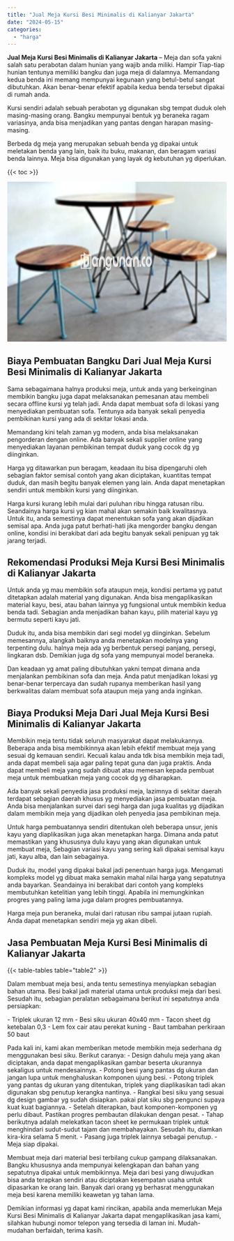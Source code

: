 ```yaml
---
title: "Jual Meja Kursi Besi Minimalis di Kalianyar Jakarta"
date: "2024-05-15"
categories: 
  - "harga"
---
```


**Jual Meja Kursi Besi Minimalis di Kalianyar Jakarta** – Meja dan sofa yakni salah satu perabotan dalam hunian yang wajib anda miliki. Hampir Tiap-tiap hunian tentunya memiliki bangku dan juga meja di dalamnya. Memandang kedua benda ini memang mempunyai kegunaan yang betul-betul sangat dibutuhkan. Akan benar-benar efektif apabila kedua benda tersebut dipakai di rumah anda.

Kursi sendiri adalah sebuah perabotan yg digunakan sbg tempat duduk oleh masing-masing orang. Bangku mempunyai bentuk yg beraneka ragam variasinya, anda bisa menjadikan yang pantas dengan harapan masing-masing.

Berbeda dg meja yang merupakan sebuah benda yg dipakai untuk meletakan benda yang lain, baik itu buku, makanan, dan beragam variasi benda lainnya. Meja bisa digunakan yang layak dg kebutuhan yg diperlukan.

{{< toc >}}

![Jual Meja Kursi Besi Minimalis di Kalianyar Jakarta](/images/jual-meja-besi-murah16.png)

## Biaya Pembuatan Bangku Dari Jual Meja Kursi Besi Minimalis di Kalianyar Jakarta

Sama sebagaimana halnya produksi meja, untuk anda yang berkeinginan membikin bangku juga dapat melaksanakan pemesanan atau membeli secara offline kursi yg telah jadi. Anda dapat membuat sofa di lokasi yang menyediakan pembuatan sofa. Tentunya ada banyak sekali penyedia pembikinan kursi yang ada di sekitar lokasi anda.

Memandang kini telah zaman yg modern, anda bisa melaksanakan pengorderan dengan online. Ada banyak sekali supplier online yang menyediakan layanan pembikinan tempat duduk yang cocok dg yg diinginkan.

Harga yg ditawarkan pun beragam, keadaan itu bisa dipengaruhi oleh sebagian faktor semisal contoh yang akan diciptakan, kuantitas tempat duduk, dan masih begitu banyak elemen yang lain. Anda dapat menetapkan sendiri untuk membikin kursi yang diinginkan.

Harga kursi kurang lebih mulai dari puluhan ribu hingga ratusan ribu. Seandainya harga kursi yg kian mahal akan semakin baik kwalitasnya. Untuk itu, anda semestinya dapat menentukan sofa yang akan dijadikan semisal apa. Anda juga patut berhati-hati jika mengorder bangku dengan online, kondisi ini berakibat dari ada begitu banyak sekali penipuan yg tak jarang terjadi.

## Rekomendasi Produksi Meja Kursi Besi Minimalis di Kalianyar Jakarta

Untuk anda yg mau membikin sofa ataupun meja, kondisi pertama yg patut ditetapkan adalah material yang digunakan. Anda bisa mengaplikasikan material kayu, besi, atau bahan lainnya yg fungsional untuk membikin kedua benda tadi. Sebagian anda menjadikan bahan kayu, pilih material kayu yg bermutu seperti kayu jati.

Duduk itu, anda bisa membikin dari segi model yg diinginkan. Sebelum memesannya, alangkah baiknya anda menetapkan modelnya yang terpenting dulu. halnya meja ada yg berbentuk persegi panjang, persegi, lingkaran dsb. Demikian juga dg sofa yang mempunyai model beraneka.

Dan keadaan yg amat paling dibutuhkan yakni tempat dimana anda menjalankan pembikinan sofa dan meja. Anda patut menjadikan lokasi yg benar-benar terpercaya dan sudah rupanya memberikan hasil yang berkwalitas dalam membuat sofa ataupun meja yang anda inginkan.

## Biaya Produksi Meja Dari Jual Meja Kursi Besi Minimalis di Kalianyar Jakarta

Membikin meja tentu tidak seluruh masyarakat dapat melakukannya. Beberapa anda bisa membikinnya akan lebih efektif membuat meja yang sesuai dg kemauan sendiri. Kecuali kalau anda tdk bisa membikin meja tadi, anda dapat membeli saja agar paling tepat guna dan juga praktis. Anda dapat membeli meja yang sudah dibuat atau memesan kepada pembuat meja untuk membuatkan meja yang cocok dg yg diharapkan.

Ada banyak sekali penyedia jasa produksi meja, lazimnya di sekitar daerah terdapat sebagian daerah khusus yg menyediakan jasa pembuatan meja. Anda bisa menjalankan survei dari segi harga dan juga kualitas yg dijadikan dalam membikin meja yang dijadikan oleh penyedia jasa pembikinan meja.

Untuk harga pembuatannya sendiri ditentukan oleh beberapa unsur, jenis kayu yang diaplikasikan juga akan menetapkan harga. Dimana anda patut memastikan yang khususnya dulu kayu yang akan digunakan untuk membuat meja, Sebagian variasi kayu yang sering kali dipakai semisal kayu jati, kayu alba, dan lain sebagainya.

Duduk itu, model yang dipakai bakal jadi penentuan harga juga. Mengamati kompleks model yg dibuat maka semakin mahal nilai harga yang sepatutnya anda bayarkan. Seandainya ini berakibat dari contoh yang kompleks membutuhkan ketelitian yang lebih tinggi. Apabila ini memungkinkan progres yang paling lama juga dalam progres pembuatannya.

Harga meja pun beraneka, mulai dari ratusan ribu sampai jutaan rupiah. Anda dapat menetapkan sendiri meja yg akan dibeli.

## Jasa Pembuatan Meja Kursi Besi Minimalis di Kalianyar Jakarta

{{< table-tables table="table2" >}}

Dalam membuat meja besi, anda tentu semestinya menyiapkan sebagian bahan utama. Besi bakal jadi material utama untuk produksi meja dari besi. Sesudah itu, sebagian peralatan sebagaimana berikut ini sepatutnya anda persiapkan:

\- Triplek ukuran 12 mm - Besi siku ukuran 40x40 mm - Tacon sheet dg ketebalan 0,3 - Lem fox cair atau perekat kuning - Baut tambahan perkiraan 50 baut

Pada kali ini, kami akan memberikan metode membikin meja sederhana dg menggunakan besi siku. Berikut caranya: - Design dahulu meja yang akan diciptakan, anda dapat mengaplikasikan gambar beserta ukurannya sekaligus untuk mendesainnya. - Potong besi yang pantas dg ukuran dan jangan lupa untuk menghaluskan komponen ujung besi. - Potong triplek yang pantas dg ukuran yang ditentukan, triplek yang diaplikasikan tadi akan digunakan sbg penutup kerangka nantinya. - Rangkai besi siku yang sesuai dg design gambar yg sudah disiapkan. pakai plat siku sbg pengunci supaya kuat kuat bagiannya. - Setelah diterapkan, baut komponen-komponen yg perlu dibaut. Pastikan progres pembautan dilakukan dengan pesat. - Tahap berikutnya adalah melekatkan tacon sheet ke permukaan triplek untuk menghindari sudut-sudut tajam dan membahayakan. Sesudah itu, diamkan kira-kira selama 5 menit. - Pasang juga triplek lainnya sebagai penutup. - Meja siap dipakai.

Membuat meja dari material besi terbilang cukup gampang dilaksanakan. Bangku khususnya anda mempunyai kelengkapan dan bahan yang sepatutnya dipakai untuk membikinnya. Meja dari besi yang diwujudkan bisa anda terapkan sendiri atau diciptakan kesempatan usaha untuk dipasarkan ke orang lain. Banyak dari orang yg berhasrat menggunakan meja besi karena memiliki keawetan yg tahan lama.

Demikian informasi yg dapat kami rincikan, apabila anda memerlukan Meja Kursi Besi Minimalis di Kalianyar Jakarta dapat mengaplikasikan jasa kami, silahkan hubungi nomor telepon yang tersedia di laman ini. Mudah-mudahan berfaidah, terima kasih.
